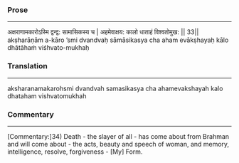 ### Prose 
 --- 
अक्षराणामकारोऽस्मि द्वन्द्व: सामासिकस्य च |
अहमेवाक्षय: कालो धाताहं विश्वतोमुख: || 33||
akṣharāṇām a-kāro ’smi dvandvaḥ sāmāsikasya cha
aham evākṣhayaḥ kālo dhātāhaṁ viśhvato-mukhaḥ

### Translation 
 --- 
aksharanamakarohsmi dvandvah samasikasya cha ahamevakshayah kalo dhataham vishvatomukhah

### Commentary 
 --- 
[Commentary:]34) Death - the slayer of all - has come about from Brahman and will come about - the acts, beauty and speech of woman, and memory, intelligence, resolve, forgiveness - [My] Form.